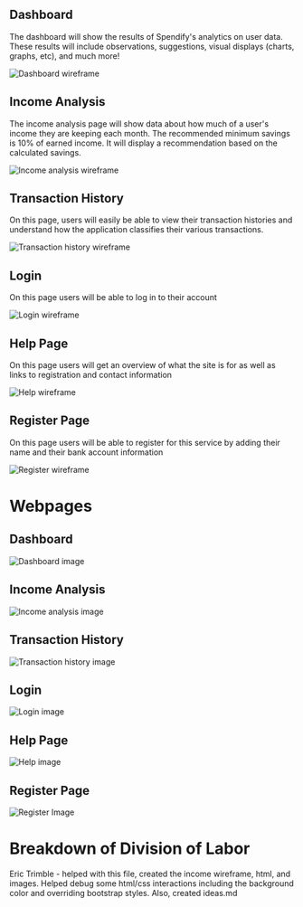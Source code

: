 ## Dashboard

The dashboard will show the results of Spendify's analytics on user data. These results will include observations, suggestions, visual displays (charts, graphs, etc), and much more!

![Dashboard wireframe](../images/dashboard-wireframe.png)

## Income Analysis

The income analysis page will show data about how much of a user's income they are keeping each month. The recommended minimum savings is 10% of earned income. It will display a recommendation based on the calculated savings.

![Income analysis wireframe](../images/income-wireframe.png)

## Transaction History

On this page, users will easily be able to view their transaction histories and understand how the application classifies their various transactions.

![Transaction history wireframe](../images/history-wireframe.png)

## Login

On this page users will be able to log in to their account

![Login wireframe](../images/login-wireframe.png)

## Help Page

On this page users will get an overview of what the site is for as well as links to registration and contact information

![Help wireframe](../images/help-wireframe.png)

## Register Page

On this page users will be able to register for this service by adding their name and their bank account information

![Register wireframe](../images/register-wireframe.png)



# Webpages

## Dashboard

![Dashboard image](../images/dashboard.png)

## Income Analysis

![Income analysis image](../images/income.png)

## Transaction History

![Transaction history image](../images/history.png)

## Login

![Login image](../images/login.PNG)

## Help Page

![Help image](../images/help.PNG)

## Register Page

![Register Image](../images/register.PNG)

# Breakdown of Division of Labor

Eric Trimble - helped with this file, created the income wireframe, html, and images. Helped debug some html/css interactions including the background color and overriding bootstrap styles. Also, created ideas.md

